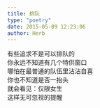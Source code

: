 ```yaml
---  
title: 排队  
type: "poetry"  
date: 2015-05-09 12:23:06  
author: Herb  
---  
```

有些追求不是可以排队的  
你永远不知道有几个特供窗口  
哪怕在最普通的队伍里沾沾自喜  
你也不知道是否一抬头  
就会看见：仅限女生  
这样无可忽视的提醒